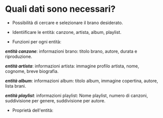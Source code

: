 # Quali dati sono necessari?

- Possibilità di cercare e selezionare il brano desiderato.

- Identiificare le entità: canzone, artista, album, playlist.
- Funzioni per ogni entità:

**_entità canzone_**: informazioni brano: titolo brano, autore, durata e riproduzione.

**_entità artista_**: informazioni artista: immagine profilo artista, nome, cognome, breve biografia.

**_entità album_**: informazioni album: titolo album, immagine copertina, autore, lista brani.

**_entità playlist_**: informazioni playlist: Nome playlist, numero di canzoni, suddivisione per genere, suddivisione per autore.

- Proprietà dell'entità:
